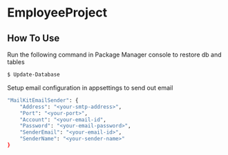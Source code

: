 # EmployeeProject

## How To Use

Run the following command in Package Manager console to restore db and tables

```bash
$ Update-Database
````

Setup email configuration in appsettings to send out email

```bash
"MailKitEmailSender": {
    "Address": "<your-smtp-address>",
    "Port": "<your-port>",
    "Account": "<your-email-id",
    "Password": "<your-email-password>",
    "SenderEmail": "<your-email-id>",
    "SenderName": "<your-sender-name>"
}
````
